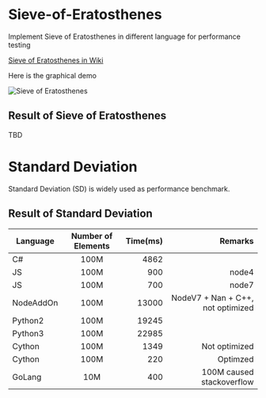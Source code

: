 # Sieve-of-Eratosthenes
Implement Sieve of Eratosthenes in different language for performance testing


[Sieve of Eratosthenes in Wiki](https://en.wikipedia.org/wiki/Sieve_of_Eratosthenes)


Here is the graphical demo


![Sieve of Eratosthenes](https://upload.wikimedia.org/wikipedia/commons/b/b9/Sieve_of_Eratosthenes_animation.gif)

## Result of Sieve of Eratosthenes
TBD


# Standard Deviation
Standard Deviation (SD) is widely used as performance benchmark.

## Result of Standard Deviation
| Language | Number of Elements  | Time(ms)  | Remarks |
| ---------- |:-------------:| -----:| ---:|
| C# | 100M | 4862 ||
| JS | 100M | 900 | node4 |
| JS | 100M | 700 | node7 |
| NodeAddOn | 100M | 13000 | NodeV7 + Nan + C++, not optimized |
| Python2 | 100M | 19245 ||
| Python3 | 100M | 22985 ||
| Cython | 100M | 1349 | Not optimized |
| Cython | 100M | 220 | Optimzed |
| GoLang | 10M | 400 | 100M caused stackoverflow |

